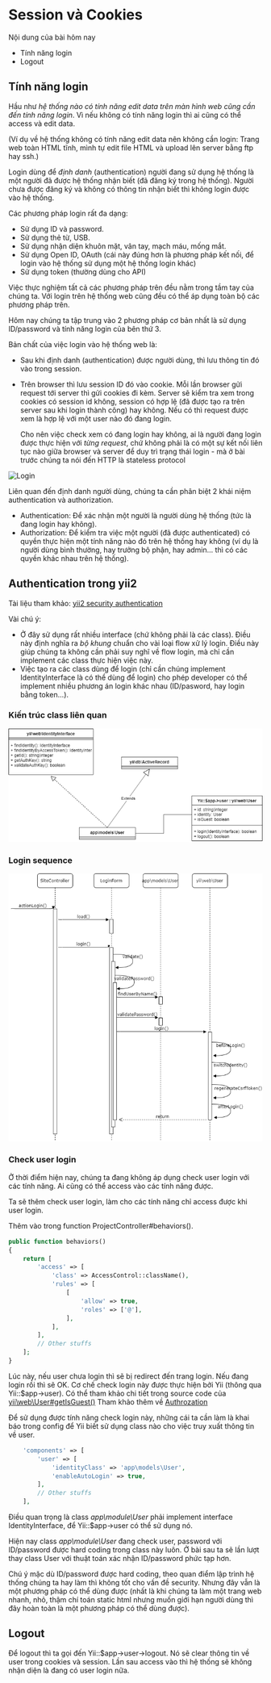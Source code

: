 # Session và Cookies

Nội dung của bài hôm nay
* Tính năng login
* Logout

## Tính năng login

Hầu như *hệ thống nào có tính năng edit data trên màn hình web cũng cần đến tính năng login*.
Vì nếu không có tính năng login thì ai cũng có thể access và edit data.

(Ví dụ về hệ thống không có tính năng edit data nên không cần login: Trang web toàn HTML tĩnh, mình tự edit file HTML và upload lên server bằng ftp hay ssh.)

Login dùng để *định danh* (authentication) người đang sử dụng hệ thống là một người đã được hệ thống nhận biết (đã đăng ký trong hệ thống). Người chưa được đăng ký và không có thông tin nhận biết thì không login được vào hệ thống.

Các phương pháp login rất đa dạng:
* Sử dụng ID và password.
* Sử dụng thẻ từ, USB.
* Sử dụng nhận diện khuôn mặt, vân tay, mạch máu, mống mắt.
* Sử dụng Open ID, OAuth (cái này đúng hơn là phương pháp kết nối, để login vào hệ thống sử dụng một hệ thống login khác)
* Sử dụng token (thường dùng cho API)

Việc thực nghiệm tất cả các phương pháp trên đều nằm trong tầm tay của chúng ta.
Với login trên hệ thống web cũng đều có thể áp dụng toàn bộ các phương pháp trên.

Hôm nay chúng ta tập trung vào 2 phương pháp cơ bản nhất là sử dụng ID/password và tính năng login của bên thứ 3.

Bản chất của việc login vào hệ thống web là:
* Sau khi định danh (authentication) được người dùng, thì lưu thông tin đó vào trong session.
* Trên browser thì lưu session ID đó vào cookie. Mỗi lần browser gửi request tới server thì gửi cookies đi kèm. Server sẽ kiểm tra xem trong cookies có session id không, session có hợp lệ (đã được tạo ra trên server sau khi login thành công) hay không. Nếu có thì request được xem là hợp lệ với một user nào đó đang login.

  Cho nên việc check xem có đang login hay không, ai là người đang login được thực hiện với *từng request*, chứ không phải là có một sự kết nối liên tục nào giữa browser và server để duy trì trạng thái login - mà ở bài trước chúng ta nói đến HTTP là stateless protocol

![Login](https://techbriefers.com/wp-content/uploads/2019/10/cookie-and-session-management-process-in-codeigniter.jpg)

Liên quan đến định danh người dùng, chúng ta cần phân biệt 2 khái niệm authentication và authorization.
* Authentication: Để xác nhận một người là người dùng hệ thống (tức là đang login hay không).
* Authorization: Để kiểm tra việc một người (đã được authenticated) có quyền thực hiện một tính năng nào đó trên hệ thống hay không (ví dụ là người dùng bình thường, hay trưởng bộ phận, hay admin... thì có các quyền khác nhau trên hệ thống).

## Authentication trong yii2

Tài liệu tham khảo: [yii2 security authentication](https://www.yiiframework.com/doc/guide/2.0/en/security-authentication)

Vài chú ý:
* Ở đây sử dụng rất nhiều interface (chứ không phải là các class). Điều này định nghĩa ra *bộ khung* chuẩn cho vài loại flow xử lý login. Điều này giúp chúng ta không cần phải suy nghĩ về flow login, mà chỉ cần implement các class thực hiện việc này.
* Việc tạo ra các class dùng để login (chỉ cần chúng implement IdentityInterface là có thể dùng để login) cho phép developer có thể implement nhiều phương án login khác nhau (ID/pasword, hay login bằng token...).

### Kiến trúc class liên quan

![Login classes](material/Login-Classes.png)

### Login sequence

![Login sequence](material/Login-LoginSequence.png)

### Check user login

Ở thời điểm hiện nay, chúng ta đang không áp dụng check user login với các tính năng. Ai cũng có thể access vào các tính năng được.

Ta sẽ thêm check user login, làm cho các tính năng chỉ access được khi user login.

Thêm vào trong function ProjectController#behaviors().
```php
public function behaviors()
{
    return [
        'access' => [
            'class' => AccessControl::className(),
            'rules' => [
                [
                    'allow' => true,
                    'roles' => ['@'],
                ],
            ],
        ],
        // Other stuffs
    ];
}
```
Lúc này, nếu user chưa login thì sẽ bị redirect đến trang login.
Nếu đang login rồi thì sẽ OK.
Cơ chế check login này được thực hiện bởi Yii (thông qua Yii::$app->user).
Có thể tham khảo chi tiết trong source code của [yii\web\User#getIsGuest()](https://github.com/yiisoft/yii2/blob/master/framework/web/User.php#L360)
Tham khảo thêm về [Authrozation](https://www.yiiframework.com/doc/guide/2.0/en/security-authorization)

Để sử dụng được tính năng check login này, những cái ta cần làm là khai báo trong config để Yii biết sử dụng class nào cho việc truy xuất thông tin về user.
```php
    'components' => [
        'user' => [
            'identityClass' => 'app\models\User',
            'enableAutoLogin' => true,
        ],
        // Other stuffs
    ],
```
Điều quan trọng là class *app\module\User* phải implement interface IdentityInterface, để Yii::$app->user có thể sử dụng nó.

Hiện nay class *app\module\User* đang check user, password với ID/password được hard coding trong class này luôn.
Ở bài sau ta sẽ lần lượt thay class User với thuật toán xác nhận ID/password phức tạp hơn.

Chú ý mặc dù ID/password được hard coding, theo quan điểm lập trình hệ thống chúng ta hay làm thì không tốt cho vấn đề security.
Nhưng đây vẫn là một phương pháp có thể dùng được (nhất là khi chúng ta làm một trang web nhanh, nhỏ, thậm chí toán static html nhưng muốn giới hạn người dùng thì đây hoàn toàn là một phương pháp có thể dùng được).

## Logout

Để logout thì ta gọi đến Yii::$app->user->logout. Nó sẽ clear thông tin về user trong cookies và session. Lần sau access vào thì hệ thống sẽ không nhận diện là đang có user login nữa.